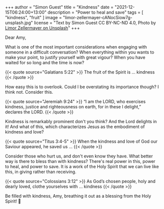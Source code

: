 +++
author = "Simon Guest"
title = "Kindness"
date = "2021-12-15T06:24:00+13:00"
description = "Power to heal and save"
tags = [ "kindness", "fruit" ]
image = "limor-zellermayer-cANocSiow7g-unsplash.jpg"
license = "Text by Simon Guest CC BY-NC-ND 4.0, Photo by [Limor Zellermayer on Unsplash](https://unsplash.com/photos/cANocSiow7g)"
+++

Dear Amy,

What is one of the most important considerations when engaging with someone in a difficult conversation? When everything within you wants to make your point, to justify yourself with great vigour? When you have waited for so long and the time is now?

{{< quote source="Galatians 5:22" >}}
The fruit of the Spirit is ... kindness
{{< /quote >}}

How easy this is to overlook. Could I be overstating its importance though? I think not. Consider this.

{{< quote source="Jeremiah 9:24" >}}
“I am the LORD, who exercises kindness, justice and righteousness on earth, for in these I delight,” declares the LORD.
{{< /quote >}}

Kindness is remarkably prominent don't you think? And the Lord delights in it! And what of this, which characterizes Jesus as the embodiment of kindness and love?

{{< quote source="Titus 3:4-5" >}}
When the kindness and love of God our Saviour appeared, he saved us ...
{{< /quote >}}

Consider those who hurt us, and don't even know they have.  What better way is there to bless than with kindness? There's real power in this, power to heal, and power to save. It is a work of the Holy Spirit that we can live like this, in giving rather than receiving.

{{< quote source="Colossians 3:12" >}}
As God’s chosen people, holy and dearly loved, clothe yourselves with ... kindness
{{< /quote >}}

Be filled with kindness, Amy, breathing it out as a blessing from the Holy Spirit! 🙏
